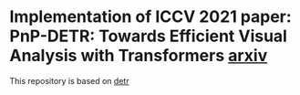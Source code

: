# Implementation of ICCV 2021 paper: PnP-DETR: Towards Efficient Visual Analysis with Transformers  [arxiv](https://arxiv.org/abs/2109.07036)


This repository is based on [detr](https://github.com/facebookresearch/detr)


